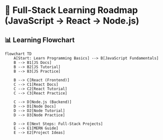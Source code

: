 # 🚀 Full-Stack Learning Roadmap (JavaScript → React → Node.js)

## 📊 Learning Flowchart

```mermaid
flowchart TD
    A[Start: Learn Programming Basics] --> B[JavaScript Fundamentals]
    B --> B1[JS Docs]
    B --> B2[JS Tutorial]
    B --> B3[JS Practice]

    B --> C[React (Frontend)]
    C --> C1[React Docs]
    C --> C2[React Tutorial]
    C --> C3[React Practice]

    C --> D[Node.js (Backend)]
    D --> D1[Node Docs]
    D --> D2[Node Tutorial]
    D --> D3[Node Practice]

    D --> E[Next Steps: Full-Stack Projects]
    E --> E1[MERN Guide]
    E --> E2[Project Ideas]

